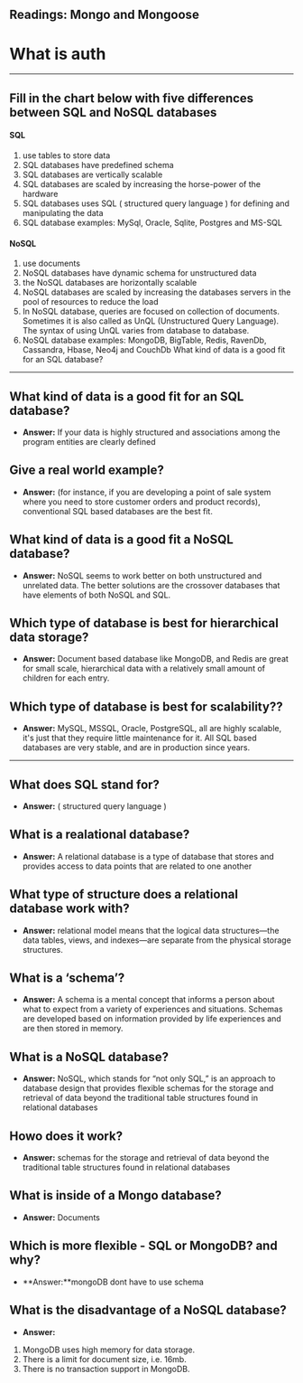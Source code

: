 ## Readings: Mongo and Mongoose

# **What is auth**

----------

## Fill in the chart below with five differences between SQL and NoSQL databases

#### SQL

1. use tables to store data
2. SQL databases have predefined schema
3. SQL databases are vertically scalable
4. SQL databases are scaled by increasing the horse-power of the hardware
5. SQL databases uses SQL ( structured query language ) for defining and manipulating the data
6. SQL database examples: MySql, Oracle, Sqlite, Postgres and MS-SQL

#### NoSQL

1. use documents
2. NoSQL databases have dynamic schema for unstructured data
3. the NoSQL databases are horizontally scalable
4. NoSQL databases are scaled by increasing the databases servers in the pool of resources to reduce the load
5. In NoSQL database, queries are focused on collection of documents. Sometimes it is also called as UnQL (Unstructured Query Language). The syntax of using UnQL varies from database to database.
6. NoSQL database examples: MongoDB, BigTable, Redis, RavenDb, Cassandra, Hbase, Neo4j and CouchDb
What kind of data is a good fit for an SQL database?

-------------------

## **What kind of data is a good fit for an SQL database?**

* **Answer:** If your data is highly structured and associations among the program entities are clearly defined

## **Give a real world example?**

* **Answer:** (for instance, if you are developing a point of sale system where you need to store customer orders and product records), conventional SQL based databases are the best fit.

## **What kind of data is a good fit a NoSQL database?**

* **Answer:** NoSQL seems to work better on both unstructured and unrelated data. The better solutions are the crossover databases that have elements of both NoSQL and SQL.

## **Which type of database is best for hierarchical data storage?**

* **Answer:** Document based database like MongoDB, and Redis are great for small scale, hierarchical data with a relatively small amount of children for each entry.

## **Which type of database is best for scalability??**

* **Answer:**  MySQL, MSSQL, Oracle, PostgreSQL, all are highly scalable, it's just that they require little maintenance for it. All SQL based databases are very stable, and are in production since years.


-------------------

## **What does SQL stand for?**

* **Answer:**  ( structured query language )

## **What is a realational database?**

* **Answer:** A relational database is a type of database that stores and provides access to data points that are related to one another

## **What type of structure does a relational database work with?**

* **Answer:**  relational model means that the logical data structures—the data tables, views, and indexes—are separate from the physical storage structures.

## **What is a ‘schema’?**

* **Answer:**  A schema is a mental concept that informs a person about what to expect from a variety of experiences and situations. Schemas are developed based on information provided by life experiences and are then stored in memory.

## **What is a NoSQL database?**

* **Answer:** NoSQL, which stands for “not only SQL,” is an approach to database design that provides flexible schemas for the storage and retrieval of data beyond the traditional table structures found in relational databases

## **Howo does it work?**

* **Answer:**  schemas for the storage and retrieval of data beyond the traditional table structures found in relational databases

## **What is inside of a Mongo database?**

* **Answer:** Documents

## **Which is more flexible - SQL or MongoDB? and why?**

* **Answer:**mongoDB dont have to use schema

## **What is the disadvantage of a NoSQL database?**

* **Answer:** 
1. MongoDB uses high memory for data storage.
2. There is a limit for document size, i.e. 16mb.
3. There is no transaction support in MongoDB.


